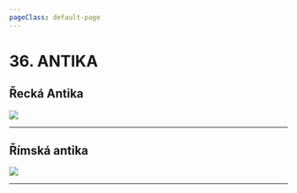 ```yaml
---
pageClass: default-page
---
```

# 36. ANTIKA

## Řecká Antika

<img class="centered_image" src="/images/pos/36/antika_recko.png" />

---

## Římská antika

<img class="centered_image" src="/images/pos/36/antika_rim.png" />

---